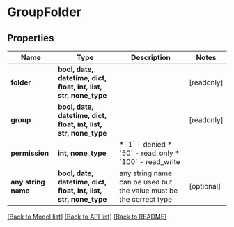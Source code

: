 # GroupFolder


## Properties
Name | Type | Description | Notes
------------ | ------------- | ------------- | -------------
**folder** | **bool, date, datetime, dict, float, int, list, str, none_type** |  | [readonly] 
**group** | **bool, date, datetime, dict, float, int, list, str, none_type** |  | [readonly] 
**permission** | **int, none_type** | * &#x60;1&#x60; - denied * &#x60;50&#x60; - read_only * &#x60;100&#x60; - read_write | 
**any string name** | **bool, date, datetime, dict, float, int, list, str, none_type** | any string name can be used but the value must be the correct type | [optional]

[[Back to Model list]](../README.md#documentation-for-models) [[Back to API list]](../README.md#documentation-for-api-endpoints) [[Back to README]](../README.md)


